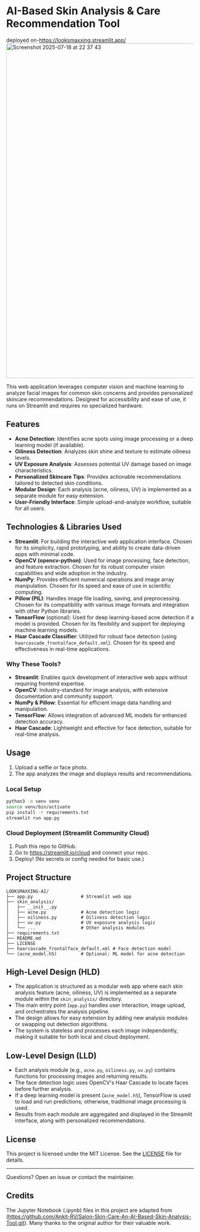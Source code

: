 # AI-Based Skin Analysis & Care Recommendation Tool
deployed on-https://looksmaxxing.streamlit.app/
<img width="1440" height="900" alt="Screenshot 2025-07-18 at 22 37 43" src="https://github.com/user-attachments/assets/1aa3fc06-221c-47cc-95b1-287410f90a3f" />


This web application leverages computer vision and machine learning to analyze facial images for common skin concerns and provides personalized skincare recommendations. Designed for accessibility and ease of use, it runs on Streamlit and requires no specialized hardware.

## Features
- **Acne Detection**: Identifies acne spots using image processing or a deep learning model (if available).
- **Oiliness Detection**: Analyzes skin shine and texture to estimate oiliness levels.
- **UV Exposure Analysis**: Assesses potential UV damage based on image characteristics.
- **Personalized Skincare Tips**: Provides actionable recommendations tailored to detected skin conditions.
- **Modular Design**: Each analysis (acne, oiliness, UV) is implemented as a separate module for easy extension.
- **User-Friendly Interface**: Simple upload-and-analyze workflow, suitable for all users.

## Technologies & Libraries Used
- **Streamlit**: For building the interactive web application interface. Chosen for its simplicity, rapid prototyping, and ability to create data-driven apps with minimal code.
- **OpenCV (opencv-python)**: Used for image processing, face detection, and feature extraction. Chosen for its robust computer vision capabilities and wide adoption in the industry.
- **NumPy**: Provides efficient numerical operations and image array manipulation. Chosen for its speed and ease of use in scientific computing.
- **Pillow (PIL)**: Handles image file loading, saving, and preprocessing. Chosen for its compatibility with various image formats and integration with other Python libraries.
- **TensorFlow** (optional): Used for deep learning-based acne detection if a model is provided. Chosen for its flexibility and support for deploying machine learning models.
- **Haar Cascade Classifier**: Utilized for robust face detection (using `haarcascade_frontalface_default.xml`). Chosen for its speed and effectiveness in real-time applications.

### Why These Tools?
- **Streamlit**: Enables quick development of interactive web apps without requiring frontend expertise.
- **OpenCV**: Industry-standard for image analysis, with extensive documentation and community support.
- **NumPy & Pillow**: Essential for efficient image data handling and manipulation.
- **TensorFlow**: Allows integration of advanced ML models for enhanced detection accuracy.
- **Haar Cascade**: Lightweight and effective for face detection, suitable for real-time analysis.

## Usage
1. Upload a selfie or face photo.
2. The app analyzes the image and displays results and recommendations.

### Local Setup
```bash
python3 -m venv venv
source venv/bin/activate
pip install -r requirements.txt
streamlit run app.py
```

### Cloud Deployment (Streamlit Community Cloud)
1. Push this repo to GitHub.
2. Go to https://streamlit.io/cloud and connect your repo.
3. Deploy! (No secrets or config needed for basic use.)

## Project Structure
```
LOOKSMAXXING-AI/
├── app.py                  # Streamlit web app
├── skin_analysis/
│   ├── __init__.py
│   ├── acne.py             # Acne detection logic
│   ├── oiliness.py         # Oiliness detection logic
│   ├── uv.py               # UV exposure analysis logic
│   └── ...                 # Other analysis modules
├── requirements.txt
├── README.md
├── LICENSE
├── haarcascade_frontalface_default.xml # Face detection model
└── (acne_model.h5)         # Optional: ML model for acne detection
```

## High-Level Design (HLD)
- The application is structured as a modular web app where each skin analysis feature (acne, oiliness, UV) is implemented as a separate module within the `skin_analysis/` directory.
- The main entry point (`app.py`) handles user interaction, image upload, and orchestrates the analysis pipeline.
- The design allows for easy extension by adding new analysis modules or swapping out detection algorithms.
- The system is stateless and processes each image independently, making it suitable for both local and cloud deployment.

## Low-Level Design (LLD)
- Each analysis module (e.g., `acne.py`, `oiliness.py`, `uv.py`) contains functions for processing images and returning results.
- The face detection logic uses OpenCV's Haar Cascade to locate faces before further analysis.
- If a deep learning model is present (`acne_model.h5`), TensorFlow is used to load and run predictions; otherwise, traditional image processing is used.
- Results from each module are aggregated and displayed in the Streamlit interface, along with personalized recommendations.

## License
This project is licensed under the MIT License. See the [LICENSE](./LICENSE) file for details.

---
Questions? Open an issue or contact the maintainer.

## Credits

The Jupyter Notebook (.ipynb) files in this project are adapted from (https://github.com/Ankit-RV/Salon-Skin-Care-An-AI-Based-Skin-Analysis-Tool.git). Many thanks to the original author for their valuable work.







